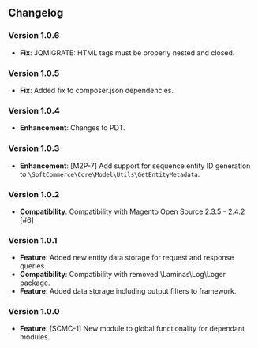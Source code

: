 ## Changelog

### Version 1.0.6
- **Fix**: JQMIGRATE: HTML tags must be properly nested and closed.

### Version 1.0.5
- **Fix**: Added fix to composer.json dependencies.

### Version 1.0.4
- **Enhancement**: Changes to PDT.

### Version 1.0.3
- **Enhancement**: [M2P-7] Add support for sequence entity ID generation to `\SoftCommerce\Core\Model\Utils\GetEntityMetadata`.

### Version 1.0.2
- **Compatibility**: Compatibility with Magento Open Source 2.3.5 - 2.4.2 [#6]

### Version 1.0.1
- **Feature**: Added new entity data storage for request and response queries.
- **Compatibility**: Compatibility with removed \Laminas\Log\Loger package.
- **Feature**: Added data storage including output filters to framework.

### Version 1.0.0
- **Feature**: [SCMC-1] New module to global functionality for dependant modules.
